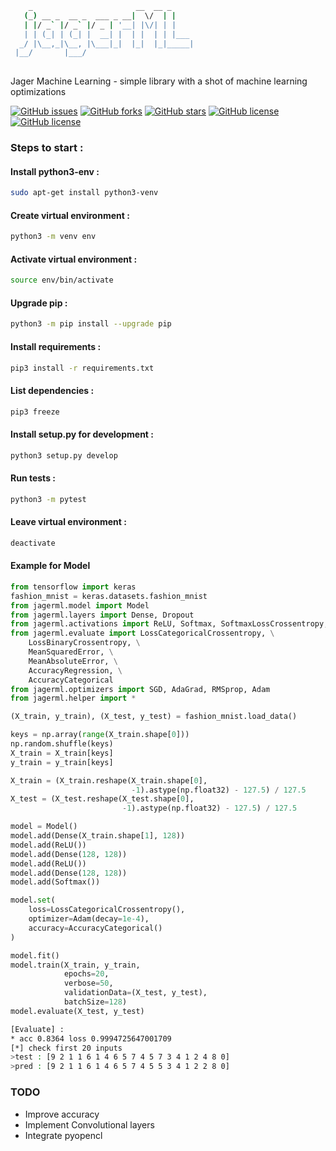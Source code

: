 ```bash
    _                       __  __ _     
   (_) __ _  __ _  ___ _ __|  \/  | |    
   | |/ _` |/ _` |/ _ | '__| |\/| | |    
   | | (_| | (_| |  __| |  | |  | | |___ 
  _/ |\__,_|\__, |\___|_|  |_|  |_|_____|
 |__/       |___/                        
                        
```                    

Jager Machine Learning - simple library with a shot of machine learning optimizations


[![GitHub issues](https://img.shields.io/github/issues/imocanu/jagerml)](*)
[![GitHub forks](https://img.shields.io/github/forks/imocanu/jagerml)](*)
[![GitHub stars](https://img.shields.io/github/stars/imocanu/jagerml)](*)
[![GitHub license](https://img.shields.io/github/license/imocanu/jagerml)](*)
[![GitHub license](https://gitlab.com/imocanu1/jagerml/badges/main/pipeline.svg)](*)


###  Steps to start :

#### Install python3-env :
```bash
sudo apt-get install python3-venv
```
#### Create virtual environment :
```bash
python3 -m venv env
```
#### Activate virtual environment : 
```bash
source env/bin/activate
```
#### Upgrade pip :
```bash
python3 -m pip install --upgrade pip
```
#### Install requirements :
```bash
pip3 install -r requirements.txt
```
#### List dependencies :
```bash
pip3 freeze
```
#### Install setup.py for development :
```bash
python3 setup.py develop
```
#### Run tests :
```bash
python3 -m pytest
```
#### Leave virtual environment : 
```bash
deactivate
```

#### Example for Model
```python
from tensorflow import keras
fashion_mnist = keras.datasets.fashion_mnist
from jagerml.model import Model
from jagerml.layers import Dense, Dropout
from jagerml.activations import ReLU, Softmax, SoftmaxLossCrossentropy, Sigmoid, Linear
from jagerml.evaluate import LossCategoricalCrossentropy, \
    LossBinaryCrossentropy, \
    MeanSquaredError, \
    MeanAbsoluteError, \
    AccuracyRegression, \
    AccuracyCategorical
from jagerml.optimizers import SGD, AdaGrad, RMSprop, Adam
from jagerml.helper import *

(X_train, y_train), (X_test, y_test) = fashion_mnist.load_data()

keys = np.array(range(X_train.shape[0]))
np.random.shuffle(keys)
X_train = X_train[keys]
y_train = y_train[keys]

X_train = (X_train.reshape(X_train.shape[0], 
                           -1).astype(np.float32) - 127.5) / 127.5
X_test = (X_test.reshape(X_test.shape[0], 
                         -1).astype(np.float32) - 127.5) / 127.5

model = Model()
model.add(Dense(X_train.shape[1], 128))
model.add(ReLU())
model.add(Dense(128, 128))
model.add(ReLU())
model.add(Dense(128, 128))
model.add(Softmax())

model.set(
    loss=LossCategoricalCrossentropy(),
    optimizer=Adam(decay=1e-4),
    accuracy=AccuracyCategorical()
)

model.fit()
model.train(X_train, y_train, 
            epochs=20, 
            verbose=50, 
            validationData=(X_test, y_test), 
            batchSize=128)
model.evaluate(X_test, y_test)
```
```bash
[Evaluate] :
* acc 0.8364 loss 0.9994725647001709
[*] check first 20 inputs
>test : [9 2 1 1 6 1 4 6 5 7 4 5 7 3 4 1 2 4 8 0]
>pred : [9 2 1 1 6 1 4 6 5 7 4 5 5 3 4 1 2 2 8 0]
```

### TODO

* Improve accuracy
* Implement Convolutional layers
* Integrate pyopencl

